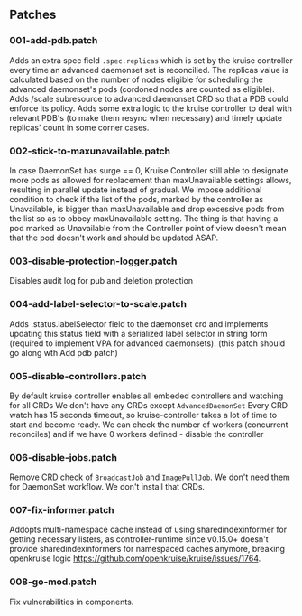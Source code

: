 ## Patches

### 001-add-pdb.patch

Adds an extra spec field `.spec.replicas` which is set by the kruise controller every time an advanced daemonset set is reconcilied. The replicas value is calculated based on
the number of nodes eligible for scheduling the advanced daemonset's pods (cordoned nodes are counted as eligible).
Adds /scale subresource to advanced daemonset CRD so that a PDB could enforce its policy.
Adds some extra logic to the kruise controller to deal with relevant PDB's (to make them resync when necessary) and timely update replicas' count in some corner cases.

### 002-stick-to-maxunavailable.patch

In case DaemonSet has surge == 0, Kruise Controller still able to designate more pods as allowed for replacement than
maxUnavailable settings allows, resulting in parallel update instead of gradual.
We impose additional condition to check if the list of the pods, marked by the controller as Unavailable, is bigger than maxUnavailable
and drop excessive pods from the list so as to obbey maxUnavailable setting.
The thing is that having a pod marked as Unavailable from the Controller point of view doesn't mean that the pod doesn't work and should be updated ASAP.

### 003-disable-protection-logger.patch

Disables  audit log for pub and deletion protection

### 004-add-label-selector-to-scale.patch

Adds .status.labelSelector field to the daemonset crd and implements updating this status field with a serialized label selector in string form (required to implement VPA for advanced daemonsets).
(this patch should go along wth Add pdb patch)

### 005-disable-controllers.patch

By default kruise controller enables all embeded controllers and watching for all CRDs
We don't have any CRDs except `AdvancedDaemonSet`
Every CRD watch has 15 seconds timeout, so kruise-controller takes a lot of time to start and become ready.
We can check the number of workers (concurrent reconciles) and if we have 0 workers defined - disable the controller

### 006-disable-jobs.patch

Remove CRD check of `BroadcastJob` and `ImagePullJob`. We don't need them for DaemonSet workflow. We don't install that CRDs.

### 007-fix-informer.patch

Addopts multi-namespace cache instead of using sharedindexinformer for getting necessary listers, as controller-runtime since v0.15.0+ doesn't provide sharedindexinformers for namespaced caches anymore, breaking openkruise logic https://github.com/openkruise/kruise/issues/1764.

### 008-go-mod.patch

Fix vulnerabilities in components.
